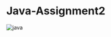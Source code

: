 # Java-Assignment2

![java](https://user-images.githubusercontent.com/92563905/207512509-3edfd26f-9cb6-4b8c-acc4-6db73d79ac24.png)
